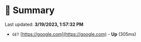 # 📖 Summary
Last updated: **3/19/2023, 1:57:32 PM**

- `GET` [https://google.com](https://google.com) - **Up** (305ms)
